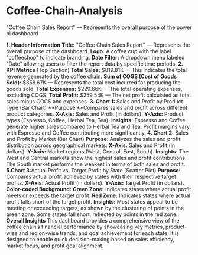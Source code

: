 # Coffee-Chain-Analysis
"Coffee Chain Sales Report" — Represents the overall purpose of the power bi dashboard

**1. Header Information**
**Title:** "Coffee Chain Sales Report" — Represents the overall purpose of the dashboard.
**Logo:** A coffee cup with the label "coffeeshop" to indicate branding.
**Date Filter:** A dropdown menu labeled "Date" allowing users to filter the report data by specific time periods.
**2. KPI Metrics** (Top Section)
**Total Sales:** $819.81K — This indicates the total revenue generated by the coffee chain.
**Sum of COGS (Cost of Goods Sold):** $358.67K — Represents the total cost incurred for producing the goods sold.
**Total Expenses:** $229.66K — The total operating expenses, excluding COGS.
**Total Profit:** $259.54K — The net profit calculated as total sales minus COGS and expenses.
**3. Chart 1:** Sales and Profit by Product Type (Bar Chart)
**Purpose:**Compares sales and profit across different product categories.
**X-Axis:** Sales and Profit (in dollars).
**Y-Axis:** Product types (Espresso, Coffee, Herbal Tea, Tea).
**Insights:**
Espresso and Coffee generate higher sales compared to Herbal Tea and Tea.
Profit margins vary, with Espresso and Coffee contributing more significantly.
**4. Chart 2:** Sales and Profit by Market (Bar Chart)
**Purpose**: Analyzes the sales and profit distribution across geographical markets.
**X-Axis:** Sales and Profit (in dollars).
**Y-Axis:** Market regions (West, Central, East, South).
**Insights:**
The West and Central markets show the highest sales and profit contributions.
The South market performs the weakest in terms of both sales and profit.
**5.Chart 3**:Actual Profit vs. Target Profit by State (Scatter Plot)
**Purpose:** Compares actual profit achieved by states with their respective target profits.
**X-Axis**: Actual Profit (in dollars).
**Y-Axis:** Target Profit (in dollars).
**Color-coded Background:**
**Green Zone:** Indicates states where actual profit meets or exceeds the target profit.
**Red Zone:** Indicates states where actual profit falls short of the target profit.
**Insights:**
Most states appear to be meeting or exceeding targets, as shown by the clustering of points in the green zone.
Some states fall short, reflected by points in the red zone.
**Overall Insights**
This dashboard provides a comprehensive view of the coffee chain’s financial performance by showcasing key metrics, product-wise and region-wise trends, and goal achievement for each state. It is designed to enable quick decision-making based on sales efficiency, market focus, and profit goal alignment.
